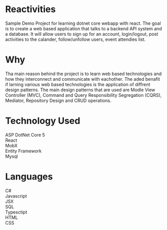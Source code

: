 # Reactivities
Sample Demo Project for learning dotnet core webapp with react. The goal is to create a web based application that talks to a backend API system and a database. It will allow users to sign up for an account, login/logout, post activities to the calander, follow/unfollow users, event attendies list.

# Why
Tha main reason behind the project is to learn web based technologies and how they interconnect and communicate with eachother. The aded benafit if larning various web based technologies is the application of diffrent design patterns. The main design patterns that are used are Modle View Controller (MVC), Command and Query Responsibility Segregation (CQRS), Mediator, Repository Design and CRUD operations.

# Technology Used
ASP DotNet Core 5 </br>
React</br>
MobX</br>
Entity Framework</br>
Mysql</br>

# Languages
C#</br>
Javascript</br>
JSX</br>
SQL</br>
Typesctipt</br>
HTML</br>
CSS</br>